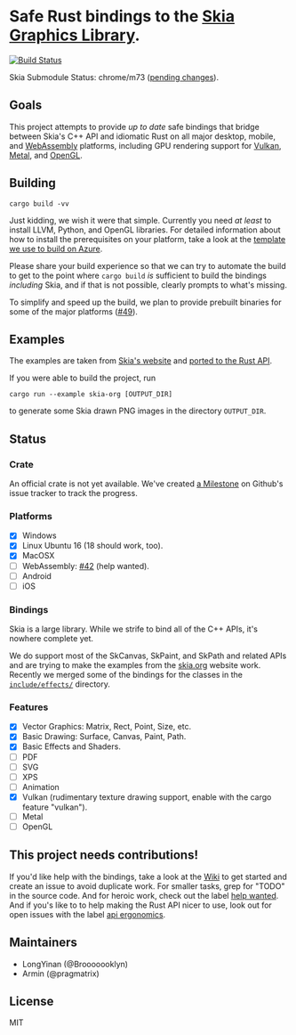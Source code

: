 # Safe Rust bindings to the [Skia Graphics Library](https://skia.org/).

[![Build Status](https://dev.azure.com/pragmatrix-github/rust-skia/_apis/build/status/rust-skia.rust-skia?branchName=master)](https://dev.azure.com/pragmatrix-github/rust-skia/_build/latest?definitionId=2&branchName=master)

Skia Submodule Status: chrome/m73 ([pending changes][skiapending]).

[skiapending]: https://github.com/google/skia/compare/2c36ee834ae04d036363cd3b8f3f33ec65d657f0...chrome/m73

## Goals

This project attempts to provide _up to date_ safe bindings that bridge between Skia's C++ API and idiomatic Rust on all major desktop, mobile, and [WebAssembly](https://en.wikipedia.org/wiki/WebAssembly) platforms, including GPU rendering support for [Vulkan](https://en.wikipedia.org/wiki/Vulkan_(API)), [Metal](https://en.wikipedia.org/wiki/Metal_(API)), and [OpenGL](https://en.wikipedia.org/wiki/OpenGL).

## Building

`cargo build -vv`

Just kidding, we wish it were that simple. Currently you need _at least_ to install LLVM, Python, and OpenGL libraries. For detailed information about how to install the prerequisites on your platform, take a look at the [template we use to build on Azure](https://github.com/rust-skia/rust-skia/blob/master/azure-pipelines-template.yml).

Please share your build experience so that we can try to automate the build to get to the point where `cargo build` _is_ sufficient to build the bindings _including_ Skia, and if that is not possible, clearly prompts to what's missing.

To simplify and speed up the build, we plan to provide prebuilt binaries for some of the major platforms ([#49](https://github.com/rust-skia/rust-skia/issues/49)).

## Examples

The examples are taken from [Skia's website](https://skia.org/) and [ported to the Rust API](skia-safe/examples/skia-org).

If you were able to build the project, run

`cargo run --example skia-org [OUTPUT_DIR]` 

to generate some Skia drawn PNG images in the directory `OUTPUT_DIR`.

## Status

### Crate

An official crate is not yet available. We've created [a Milestone](https://github.com/rust-skia/rust-skia/milestone/1) on Github's issue tracker to track the progress.

### Platforms

- [x] Windows
- [x] Linux Ubuntu 16 (18 should work, too).
- [x] MacOSX
- [ ] WebAssembly: [#42](https://github.com/rust-skia/rust-skia/pull/42) (help wanted).
- [ ] Android
- [ ] iOS

### Bindings

Skia is a large library. While we strife to bind all of the C++ APIs, it's nowhere complete yet. 

We do support most of the SkCanvas, SkPaint, and SkPath and related APIs and are trying to make the examples from the [skia.org](https://skia.org/) website work. Recently we merged some of the bindings for the classes in the [`include/effects/`](https://github.com/google/skia/tree/2c36ee834ae04d036363cd3b8f3f33ec65d657f0/include/effects) directory.

### Features

- [x] Vector Graphics: Matrix, Rect, Point, Size, etc.
- [x] Basic Drawing: Surface, Canvas, Paint, Path.
- [x] Basic Effects and Shaders.
- [ ] PDF
- [ ] SVG
- [ ] XPS
- [ ] Animation
- [x] Vulkan (rudimentary texture drawing support, enable with the cargo feature "vulkan").
- [ ] Metal
- [ ] OpenGL

## This project needs contributions!

If you'd like help with the bindings, take a look at the [Wiki](https://github.com/rust-skia/rust-skia/wiki) to get started and create an issue to avoid duplicate work. For smaller tasks, grep for "TODO" in the source code. And for heroic work, check out the label [help wanted](https://github.com/rust-skia/rust-skia/labels/help%20wanted). And if you's like to to help making the Rust API nicer to use, look out for open issues with the label [api ergonomics](https://github.com/rust-skia/rust-skia/issues?q=is%3Aissue+is%3Aopen+label%3A%22api+ergonomics%22).

## Maintainers

- LongYinan (@Brooooooklyn)
- Armin (@pragmatrix)

## License

MIT

